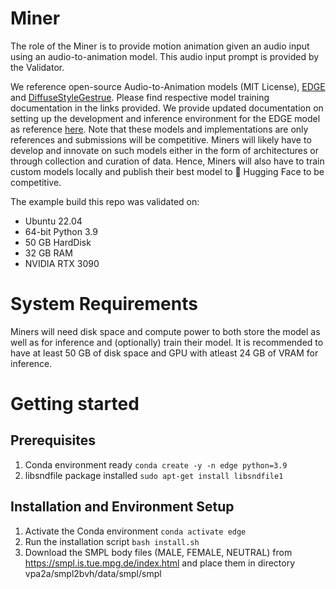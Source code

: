 # Miner
The role of the Miner is to provide motion animation given an audio input using an audio-to-animation model. This audio input prompt is provided by the Validator.

We reference open-source Audio-to-Animation models (MIT License), [EDGE](https://github.com/Stanford-TML/EDGE/tree/main) and [DiffuseStyleGestrue](https://github.com/YoungSeng/DiffuseStyleGesture). Please find respective model training documentation in the links provided. We provide updated documentation on setting up the development and inference environment for the EDGE model as reference [here](./EDGE/README.md). Note that these models and implementations are only references and submissions will be competitive. Miners will likely have to develop and innovate on such models either in the form of architectures or through collection and curation of data. Hence, Miners will also have to train custom models locally and publish their best model to 🤗 Hugging Face to be competitive.

The example build this repo was validated on:
 - Ubuntu 22.04
 - 64-bit Python 3.9
 - 50 GB HardDisk
 - 32 GB RAM
 - NVIDIA RTX 3090

# System Requirements
Miners will need disk space and compute power to both store the model as well as for inference and (optionally) train their model. It is recommended to have at least 50 GB of disk space and GPU with atleast 24 GB of VRAM for inference.

# Getting started
## Prerequisites

1. Conda environment ready `conda create -y -n edge python=3.9`
2. libsndfile package installed `sudo apt-get install libsndfile1`


## Installation and Environment Setup

1. Activate the Conda environment `conda activate edge`
2. Run the installation script `bash install.sh`
3. Download the SMPL body files (MALE, FEMALE, NEUTRAL) from https://smpl.is.tue.mpg.de/index.html and place them in directory vpa2a/smpl2bvh/data/smpl/smpl
